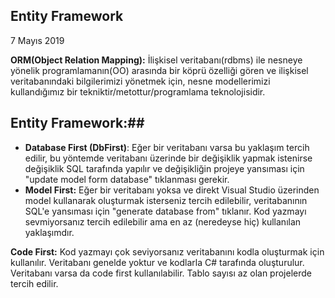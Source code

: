## Entity Framework

7 Mayıs 2019

**ORM(Object Relation Mapping):** İlişkisel veritabanı(rdbms) ile nesneye yönelik programlamanın(OO) arasında bir köprü özelliği gören ve ilişkisel veritabanındaki bilgilerimizi yönetmek için, nesne modellerimizi kullandığımız bir tekniktir/metottur/programlama teknolojisidir.

## Entity Framework:##

- **Database First (DbFirst)**: Eğer bir veritabanı varsa bu yaklaşım tercih edilir, bu yöntemde veritabanı üzerinde bir değişiklik yapmak istenirse değişiklik SQL tarafında yapılır ve değişikliğin projeye yansıması için "update model form database" tıklanması gerekir.
- **Model First:** Eğer bir veritabanı yoksa ve direkt Visual Studio üzerinden model kullanarak oluşturmak isterseniz tercih edilebilir, veritabanının SQL'e yansıması için "generate database from" tıklanır. Kod yazmayı sevmiyorsanız tercih edilebilir ama en az (neredeyse hiç) kullanılan yaklaşımdır.

**Code First:** Kod yazmayı çok seviyorsanız veritabanını kodla oluşturmak için kullanılır. Veritabanı genelde yoktur ve kodlarla C# tarafında oluşturulur. Veritabanı varsa da code first kullanılabilir. Tablo sayısı az olan projelerde tercih edilir.
